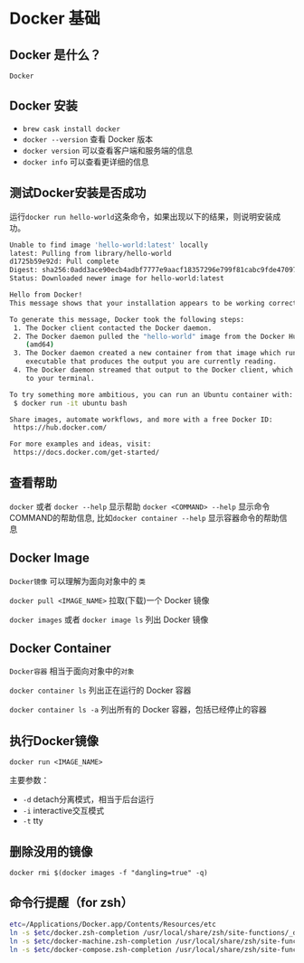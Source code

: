# Docker 基础

## Docker 是什么？

`Docker`

## Docker 安装

- `brew cask install docker`
- `docker --version` 查看 Docker 版本
- `docker version` 可以查看客户端和服务端的信息
- `docker info` 可以查看更详细的信息

## 测试Docker安装是否成功

运行`docker run hello-world`这条命令，如果出现以下的结果，则说明安装成功。

```bash
Unable to find image 'hello-world:latest' locally
latest: Pulling from library/hello-world
d1725b59e92d: Pull complete
Digest: sha256:0add3ace90ecb4adbf7777e9aacf18357296e799f81cabc9fde470971e499788
Status: Downloaded newer image for hello-world:latest

Hello from Docker!
This message shows that your installation appears to be working correctly.

To generate this message, Docker took the following steps:
 1. The Docker client contacted the Docker daemon.
 2. The Docker daemon pulled the "hello-world" image from the Docker Hub.
    (amd64)
 3. The Docker daemon created a new container from that image which runs the
    executable that produces the output you are currently reading.
 4. The Docker daemon streamed that output to the Docker client, which sent it
    to your terminal.

To try something more ambitious, you can run an Ubuntu container with:
 $ docker run -it ubuntu bash

Share images, automate workflows, and more with a free Docker ID:
 https://hub.docker.com/

For more examples and ideas, visit:
 https://docs.docker.com/get-started/
```

## 查看帮助

`docker` 或者 `docker --help` 显示帮助
`docker <COMMAND> --help` 显示命令COMMAND的帮助信息, 比如`docker container --help` 显示容器命令的帮助信息

## Docker Image

`Docker镜像` 可以理解为面向对象中的 `类`

`docker pull <IMAGE_NAME>` 拉取(下载)一个 Docker 镜像

`docker images` 或者 `docker image ls` 列出 Docker 镜像

## Docker Container

`Docker容器` 相当于面向对象中的`对象`

`docker container ls` 列出正在运行的 Docker 容器

`docker container ls -a` 列出所有的 Docker 容器，包括已经停止的容器

## 执行Docker镜像

`docker run <IMAGE_NAME>`

主要参数：

- `-d` detach分离模式，相当于后台运行
- `-i` interactive交互模式
- `-t` tty

## 删除没用的镜像

`docker rmi $(docker images -f "dangling=true" -q)`

## 命令行提醒（for zsh）

```bash
etc=/Applications/Docker.app/Contents/Resources/etc
ln -s $etc/docker.zsh-completion /usr/local/share/zsh/site-functions/_docker
ln -s $etc/docker-machine.zsh-completion /usr/local/share/zsh/site-functions/_docker-machine
ln -s $etc/docker-compose.zsh-completion /usr/local/share/zsh/site-functions/_docker-compose
```
